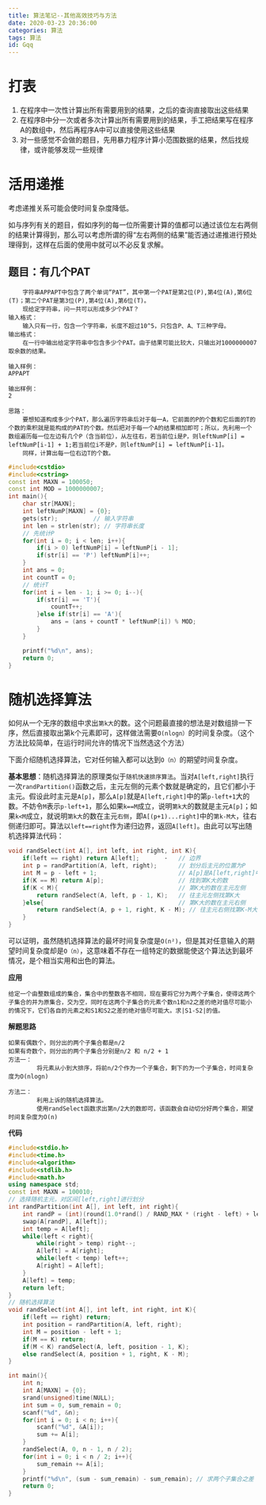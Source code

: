 ```yaml
---
title: 算法笔记--其他高效技巧与方法
date: 2020-03-23 20:36:00
categories: 算法
tags: 算法
id: Gqq
---
```


# 打表

1. 在程序中一次性计算出所有需要用到的结果，之后的查询直接取出这些结果
2. 在程序B中分一次或者多次计算出所有需要用到的结果，手工把结果写在程序A的数组中，然后再程序A中可以直接使用这些结果
3. 对一些感觉不会做的题目，先用暴力程序计算小范围数据的结果，然后找规律，或许能够发现一些规律

<!--more-->

# 活用递推

考虑递推关系可能会使时间复杂度降低。

如与序列有关的题目，假如序列的每一位所需要计算的值都可以通过该位左右两侧的结果计算得到，那么可以考虑所谓的得“左右两侧的结果”能否通过递推进行预处理得到，这样在后面的使用中就可以不必反复求解。

## 题目：有几个PAT

```shell
	字符串APPAPT中包含了两个单词“PAT”，其中第一个PAT是第2位(P),第4位(A),第6位(T)；第二个PAT是第3位(P),第4位(A),第6位(T)。
	现给定字符串，问一共可以形成多少个PAT？
输入格式：
	输入只有一行，包含一个字符串，长度不超过10^5，只包含P、A、T三种字母。
输出格式：
	在一行中输出给定字符串中包含多少个PAT。由于结果可能比较大，只输出对1000000007取余数的结果。
	
输入样例：
APPAPT

输出样例：
2
```

```shell
思路：
	要想知道构成多少个PAT，那么遍历字符串后对于每一A，它前面的P的个数和它后面的T的个数的乘积就是能构成的PAT的个数。然后把对于每一个A的结果相加即可；所以，先利用一个数组遍历每一位左边有几个P（含当前位），从左往右，若当前位i是P，则leftNumP[i] = leftNumP[i-1] + 1;若当前位i不是P，则leftNumP[i] = leftNumP[i-1]。
	同样，计算出每一位右边T的个数。
```

```cpp
#include<cstdio>
#include<cstring>
const int MAXN = 100050;
const int MOD = 1000000007;
int main(){
    char str[MAXN];
    int leftNumP[MAXN] = {0};
    gets(str);          // 输入字符串
    int len = strlen(str); // 字符串长度
    // 先统计P
    for(int i = 0; i < len; i++){
        if(i > 0) leftNumP[i] = leftNumP[i - 1];
        if(str[i] == 'P') leftNumP[i]++;
    }
    int ans = 0;
    int countT = 0;
    // 统计T
    for(int i = len - 1; i >= 0; i--){
        if(str[i] == 'T'){
            countT++;
        }else if(str[i] == 'A'){
            ans = (ans + countT * leftNumP[i]) % MOD;
        }
    }

    printf("%d\n", ans);
    return 0;
}

```



# 随机选择算法

如何从一个无序的数组中求出`第k大`的数。这个问题最直接的想法是对数组排一下序，然后直接取出第k个元素即可，这样做法需要`O(nlogn）`的时间复杂度。（这个方法比较简单，在运行时间允许的情况下当然选这个方法）

下面介绍随机选择算法，它对任何输入都可以达到`O（n）`的期望时间复杂度。

**基本思想**：随机选择算法的原理类似于`随机快速排序算法`。当对`A[left,right]`执行一次`randPartition()`函数之后，主元左侧的元素个数就是确定的，且它们都小于主元。假设此时主元是`A[p]`，那么`A[p]`就是`A[left,right]`中的第`p-left+1`大的数。不妨令`M`表示`p-left+1`，那么如果`k==M`成立，说明`第k大`的数就是主元`A[p]`；如果`k<M`成立，就说明`第k大`的数在主元`右侧`，即`A[(p+1)...right]`中的`第k-M大`，往右侧递归即可。算法以`left==right`作为递归边界，返回`A[left]`。由此可以写出随机选择算法代码：

```cpp
void randSelect(int A[], int left, int right, int K){
    if(left == right) return A[left];		·	// 边界
    int p = randPartition(A, left, right);		// 划分后主元的位置为P
    int M = p - left + 1;						// A[p]是A[left,right]中的第M大
    if(K == M) return A[p];						// 找到第K大的数
    if(K < M){									// 第K大的数在主元左侧
        return randSelect(A, left, p - 1, K);	// 往主元左侧找第K大
    }else{										// 第K大的数在主元右侧
        return randSelect(A, p + 1, right, K - M); // 往主元右侧找第K-M大
    }
}
```

可以证明，虽然随机选择算法的最坏时间复杂度是`O(n²)`，但是其对任意输入的期望时间复杂度却是`O（n）`，这意味着不存在一组特定的数据能使这个算法达到最坏情况，是个相当实用和出色的算法。

**应用**

```shell
给定一个由整数组成的集合，集合中的整数各不相同，现在要将它分为两个子集合，使得这两个子集合的并为原集合，交为空，同时在这两个子集合的元素个数n1和n2之差的绝对值尽可能小的情况下，它们各自的元素之和S1和S2之差的绝对值尽可能大。求|S1-S2|的值。
```

**解题思路**

```shell
如果有偶数个，则分出的两个子集合都是n/2
如果有奇数个，则分出的两个子集合分别是n/2 和 n/2 + 1
方法一：
		将元素从小到大排序，将前n/2个作为一个子集合，剩下的为一个子集合，时间复杂度为O(nlogn)
		
方法二：
		利用上诉的随机选择算法。
		使用randSelect函数求出第n/2大的数即可，该函数会自动切分好两个集合，期望时间复杂度为O(n)
```

**代码**

```cpp
#include<stdio.h>
#include<time.h>
#include<algorithm>
#include<stdlib.h>
#include<math.h>
using namespace std;
const int MAXN = 100010;
// 选择随机主元，对区间[left,right]进行划分
int randPartition(int A[], int left, int right){
    int randP = (int)(round(1.0*rand() / RAND_MAX * (right - left) + left));
    swap(A[randP], A[left]);
    int temp = A[left];
    while(left < right){
        while(right > temp) right--;
        A[left] = A[right];
        while(left < temp) left++;
        A[right] = A[left];
    }
    A[left] = temp;
    return left;
}
// 随机选择算法
void randSelect(int A[], int left, int right, int K){
    if(left == right) return;
    int position = randPartition(A, left, right);
    int M = position - left + 1;
    if(M == K) return;
    if(M < K) randSelect(A, left, position - 1, K);
    else randSelect(A, position + 1, right, K - M);
}

int main(){
    int n;
    int A[MAXN] = {0};
    srand(unsigned)time(NULL);
    int sum = 0, sum_remain = 0;
    scanf("%d", &n);
    for(int i = 0; i < n; i++){
        scanf("%d", &A[i]);
        sum += A[i];
    }
    randSelect(A, 0, n - 1, n / 2);
    for(int i = 0; i < n / 2; i++){
        sum_remain += A[i];
    }
    printf("%d\n", (sum - sum_remain) - sum_remain); // 求两个子集合之差
    return 0;
}
```

